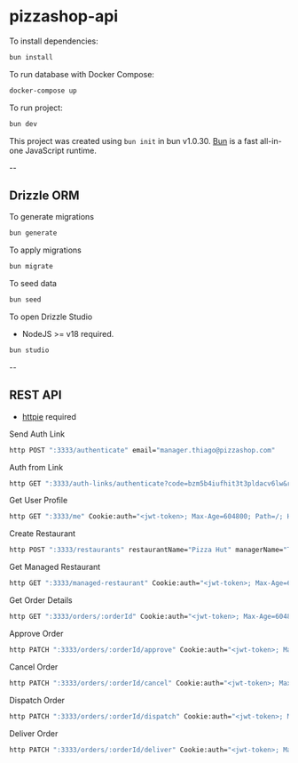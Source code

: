 # pizzashop-api

To install dependencies:

```bash
bun install
```

To run database with Docker Compose:

```bash
docker-compose up
```

To run project:

```bash
bun dev
```

This project was created using `bun init` in bun v1.0.30. [Bun](https://bun.sh) is a fast all-in-one JavaScript runtime.

--

## Drizzle ORM

To generate migrations

```bash
bun generate
```

To apply migrations

```bash
bun migrate
```

To seed data

```bash
bun seed
```

To open Drizzle Studio

- NodeJS >= v18 required.

```bash
bun studio
```

--

## REST API

- [httpie](https://httpie.io/) required

Send Auth Link

```bash
http POST ":3333/authenticate" email="manager.thiago@pizzashop.com"
```

Auth from Link

```bash
http GET ":3333/auth-links/authenticate?code=bzm5b4iufhit3t3pldacv6lw&redirect=http://localhost:5173"
```

Get User Profile

```bash
http GET ":3333/me" Cookie:auth="<jwt-token>; Max-Age=604800; Path=/; HttpOnly"
```

Create Restaurant

```bash
http POST ":3333/restaurants" restaurantName="Pizza Hut" managerName="Thiago Santana" phone="123456789" email="manager.thiago@pizzashop.com" 
```

Get Managed Restaurant

```bash
http GET ":3333/managed-restaurant" Cookie:auth="<jwt-token>; Max-Age=604800; Path=/; HttpOnly"
```

Get Order Details

```bash
http GET ":3333/orders/:orderId" Cookie:auth="<jwt-token>; Max-Age=604800; Path=/; HttpOnly"
```

Approve Order

```bash
http PATCH ":3333/orders/:orderId/approve" Cookie:auth="<jwt-token>; Max-Age=604800; Path=/; HttpOnly"
```

Cancel Order

```bash
http PATCH ":3333/orders/:orderId/cancel" Cookie:auth="<jwt-token>; Max-Age=604800; Path=/; HttpOnly"
```

Dispatch Order

```bash
http PATCH ":3333/orders/:orderId/dispatch" Cookie:auth="<jwt-token>; Max-Age=604800; Path=/; HttpOnly"
```

Deliver Order

```bash
http PATCH ":3333/orders/:orderId/deliver" Cookie:auth="<jwt-token>; Max-Age=604800; Path=/; HttpOnly"
```